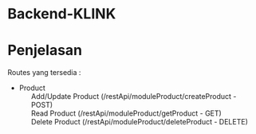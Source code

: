 # Backend-KLINK

# Penjelasan #
Routes yang tersedia : <br>
<ul>
<li> Product 
    <ol> Add/Update Product (/restApi/moduleProduct/createProduct - POST) </ol>
    <ol> Read Product (/restApi/moduleProduct/getProduct - GET) </ol>
    <ol> Delete Product (/restApi/moduleProduct/deleteProduct - DELETE) </ol>
</li>